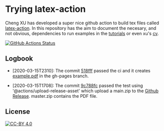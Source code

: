 # Trying latex-action
Cheng XU has developed a super nice github action to build tex files called [latex-action](https://github.com/xu-cheng/latex-action).
In this repository has the aim to document the necesary, and not obvious, dependencies to run examples in the [tutorials](https://github.com/xu-cheng/latex-tutorial) or even xu's [cv](https://github.com/xu-cheng/cv).

[![GitHub Actions Status](https://github.com/mxochicale/using-latex-actions/workflows/Github%20Actions%20CI/badge.svg)](https://github.com/mxochicale/using-latex-action/actions)

## Logbook
* [2020-03-15T2310]: The commit [518fff](https://github.com/mxochicale/using-latex-action/commit/518ffff66db0f74dc650746a6f873a0689b1dce3)
passed the ci and it creates [example.pdf](https://github.com/mxochicale/using-latex-action/blob/gh-pages/example.pdf) in the gh-pages branch.

* [2020-03-15T1708]: The commit [9c788fc](https://github.com/mxochicale/trying-latex-action/commit/9c788fc969b5944a70581bcf7ff425325b45396a) passed 
the test using '@actions/upload-release-asset' which upload a main.zip to the [Github Release](https://github.com/mxochicale/trying-latex-action/actions/runs/56217321). master.zip contains the PDF file.
 
## License
[![CC-BY 4.0](https://mirrors.creativecommons.org/presskit/buttons/88x31/svg/by.svg)](http://creativecommons.org/licenses/by/4.0/)
